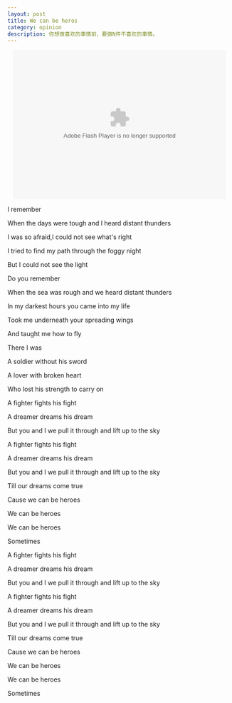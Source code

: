 ```yaml
---
layout: post
title: We can be heros
category: opinion
description: 你想做喜欢的事情前，要做N件不喜欢的事情。
---
```



<center>
	<embed src="http://player.yinyuetai.com/video/player/2705749/a_0.swf" quality="high" width="480" height="334" align="middle"  allowScriptAccess="sameDomain" allowfullscreen="true" type="application/x-shockwave-flash"></embed>
</center>

I remember

When the days were tough and I heard distant thunders

I was so afraid,I could not see what's right

I tried to find my path through the foggy night

But I could not see the light

Do you remember

When the sea was rough and we heard distant thunders

In my darkest hours you came into my life

Took me underneath your spreading wings

And taught me how to fly

There I was

A soldier without his sword

A lover with broken heart

Who lost his strength to carry on

A fighter fights his fight

A dreamer dreams his dream

But you and I we pull it through and lift up to the sky

A fighter fights his fight

A dreamer dreams his dream

But you and I we pull it through and lift up to the sky

Till our dreams come true

Cause we can be heroes

We can be heroes

We can be heroes

Sometimes

A fighter fights his fight

A dreamer dreams his dream

But you and I we pull it through and lift up to the sky

A fighter fights his fight

A dreamer dreams his dream

But you and I we pull it through and lift up to the sky

Till our dreams come true

Cause we can be heroes

We can be heroes

We can be heroes

Sometimes

